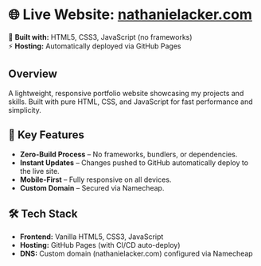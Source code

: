 # 🌐 Live Website: [nathanielacker.com](https://nathanielacker.com/)
🔧 **Built with:** HTML5, CSS3, JavaScript (no frameworks)  
⚡ **Hosting:** Automatically deployed via GitHub Pages  

## Overview  
A lightweight, responsive portfolio website showcasing my projects and skills. Built with pure HTML, CSS, and JavaScript for fast performance and simplicity.  

## 🚀 Key Features  
- **Zero-Build Process** – No frameworks, bundlers, or dependencies.  
- **Instant Updates** – Changes pushed to GitHub automatically deploy to the live site.  
- **Mobile-First** – Fully responsive on all devices.  
- **Custom Domain** – Secured via Namecheap.  

## 🛠 Tech Stack  
- **Frontend:** Vanilla HTML5, CSS3, JavaScript  
- **Hosting:** GitHub Pages (with CI/CD auto-deploy)  
- **DNS:** Custom domain (nathanielacker.com) configured via Namecheap  

